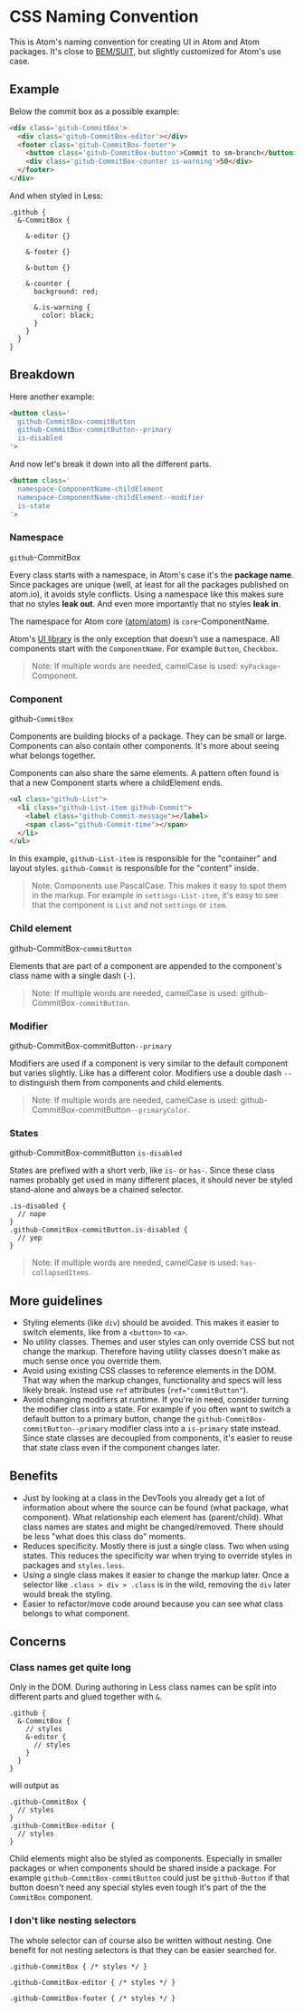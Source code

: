 # CSS Naming Convention


This is Atom's naming convention for creating UI in Atom and Atom packages. It's close to [BEM/SUIT](https://github.com/suitcss/suit/blob/master/doc/naming-conventions.md), but slightly customized for Atom's use case.


## Example

Below the commit box as a possible example:

```html
<div class='gitub-CommitBox'>
  <div class='gitub-CommitBox-editor'></div>
  <footer class='gitub-CommitBox-footer'>
    <button class='gitub-CommitBox-button'>Commit to sm-branch</button>
    <div class='gitub-CommitBox-counter is-warning'>50</div>
  </footer>
</div>
```

And when styled in Less:

```less
.github {
  &-CommitBox {

    &-editor {}

    &-footer {}

    &-button {}

    &-counter {
      background: red;

      &.is-warning {
        color: black;
      }
    }
  }
}
```

## Breakdown

Here another example:

```html
<button class='
  github-CommitBox-commitButton
  github-CommitBox-commitButton--primary
  is-disabled
'>
```

And now let's break it down into all the different parts.

```html
<button class='
  namespace-ComponentName-childElement 
  namespace-ComponentName-childElement--modifier
  is-state
'>
```


### Namespace

`github`-CommitBox

Every class starts with a namespace, in Atom's case it's the __package name__. Since packages are unique (well, at least for all the packages published on atom.io), it avoids style conflicts. Using a namespace like this makes sure that no styles __leak out__. And even more importantly that no styles __leak in__.

The namespace for Atom core ([atom/atom](https://github.com/atom/atom-ui)) is `core`-ComponentName.

Atom's [UI library](https://github.com/atom/atom-ui) is the only exception that doesn't use a namespace. All components start with the `ComponentName`. For example `Button`, `Checkbox`.

> Note: If multiple words are needed, camelCase is used: `myPackage`-Component.


### Component

github-`CommitBox`

Components are building blocks of a package. They can be small or large. Components can also contain other components. It's more about seeing what belongs together.

Components can also share the same elements. A pattern often found is that a new Component starts where a childElement ends. 

```html
<ul class="github-List">
  <li class="github-List-item github-Commit">
    <label class="github-Commit-message"></label>
    <span class="github-Commit-time"></span>
  </li>
</ul>
```

In this example, `github-List-item` is responsible for the "container" and layout styles. `github-Commit` is responsible for the "content" inside.

> Note: Components use PascalCase. This makes it easy to spot them in the markup. For example in `settings-List-item`, it's easy to see that the component is `List` and not `settings` or `item`.


### Child element

github-CommitBox-`commitButton`

Elements that are part of a component are appended to the component's class name with a single dash (`-`).

> Note: If multiple words are needed, camelCase is used: github-CommitBox`-commitButton`.


### Modifier

github-CommitBox-commitButton`--primary`

Modifiers are used if a component is very similar to the default component but varies slightly. Like has a different color. Modifiers use a double dash `--` to distinguish them from components and child elements.

> Note: If multiple words are needed, camelCase is used: github-CommitBox-commitButton`--primaryColor`.


### States

github-CommitBox-commitButton `is-disabled`

States are prefixed with a short verb, like `is-` or `has-`. Since these class names probably get used in many different places, it should never be styled stand-alone and always be a chained selector.

```less
.is-disabled {
  // nope
}
.github-CommitBox-commitButton.is-disabled {
  // yep
}
```

> Note: If multiple words are needed, camelCase is used: `has-collapsedItems`.



## More guidelines

- Styling elements (like `div`) should be avoided. This makes it easier to switch elements, like from a `<button>` to `<a>`.
- No utility classes. Themes and user styles can only override CSS but not change the markup. Therefore having utility classes doesn't make as much sense once you override them.
- Avoid using existing CSS classes to reference elements in the DOM. That way when the markup changes, functionality and specs will less likely break. Instead use `ref` attributes (`ref="commitButton"`).
- Avoid changing modifiers at runtime. If you're in need, consider turning the modifier class into a state. For example if you often want to switch a default button to a primary button, change the `github-CommitBox-commitButton--primary` modifier class into a `is-primary` state instead. Since state classes are decoupled from components, it's easier to reuse that state class even if the component changes later.


## Benefits

- Just by looking at a class in the DevTools you already get a lot of information about where the source can be found (what package, what component). What relationship each element has (parent/child). What class names are states and might be changed/removed. There should be less "what does this class do" moments.
- Reduces specificity. Mostly there is just a single class. Two when using states. This reduces the specificity war when trying to override styles in packages and `styles.less`.
- Using a single class makes it easier to change the markup later. Once a selector like `.class > div > .class` is in the wild, removing the `div` later would break the styling.
- Easier to refactor/move code around because you can see what class belongs to what component.


## Concerns

### Class names get quite long

Only in the DOM. During authoring in Less class names can be split into different parts and glued together with `&`.

```less
.github {
  &-CommitBox {
    // styles
    &-editor {
      // styles
    }
  }
}
```

will output as

```less
.github-CommitBox {
  // styles
}
.github-CommitBox-editor {
  // styles
}
```

Child elements might also be styled as components. Especially in smaller packages or when components should be shared inside a package. For example `github-CommitBox-commitButton` could just be `github-Button` if that button doesn't need any special styles even tough it's part of the the `CommitBox` component.

### I don't like nesting selectors

The whole selector can of course also be written without nesting. One benefit for not nesting selectors is that they can be easier searched for.

```less
.github-CommitBox { /* styles */ }

.github-CommitBox-editor { /* styles */ }

.github-CommitBox-footer { /* styles */ }
```
